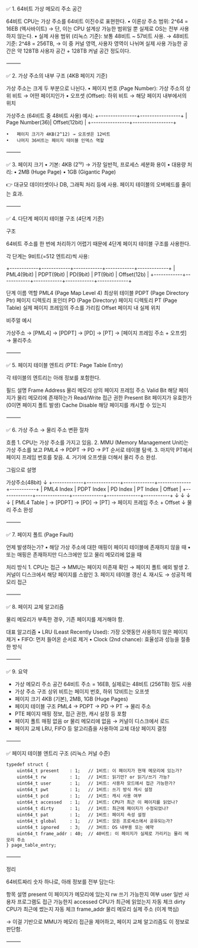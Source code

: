 
✅ 1. 64비트 가상 메모리 주소 공간

64비트 CPU는 가상 주소를 64비트 이진수로 표현한다.
	•	이론상 주소 범위:
2^64 = 16EB (엑사바이트)
→ 단, 이는 CPU 설계상 가능한 범위일 뿐 실제로 OS는 전부 사용하지 않는다.
	•	실제 사용 범위 (리눅스 기준):
보통 48비트 ~ 57비트 사용.
→ 48비트 기준: 2^48 = 256TB,
→ 이 중 커널 영역, 사용자 영역이 나뉘며 실제 사용 가능한 공간은 약 128TB 사용자 공간 + 128TB 커널 공간 정도이다.

⸻

✅ 2. 가상 주소의 내부 구조 (4KB 페이지 기준)

가상 주소는 크게 두 부분으로 나뉜다.
	•	페이지 번호 (Page Number):
가상 주소의 상위 비트 → 어떤 페이지인가
	•	오프셋 (Offset):
하위 비트 → 해당 페이지 내부에서의 위치

가상주소 (64비트 중 48비트 사용) 예시:
+----------------+-----------------+
| Page Number(36)|  Offset(12bit) |
+----------------+-----------------+

	•	페이지 크기가 4KB(2^12) → 오프셋은 12비트
	•	나머지 36비트는 페이지 테이블 인덱스 역할

⸻

✅ 3. 페이지 크기
	•	기본: 4KB (2¹²) → 가장 일반적, 프로세스 세분화 용이
	•	대용량 처리:
	•	2MB (Huge Page)
	•	1GB (Gigantic Page)

👉 대규모 데이터셋이나 DB, 그래픽 처리 등에 사용. 페이지 테이블의 오버헤드를 줄이는 효과.

⸻

✅ 4. 다단계 페이지 테이블 구조 (4단계 기준)

구조

64비트 주소를 한 번에 처리하기 어렵기 때문에 4단계 페이지 테이블 구조를 사용한다.

각 단계는 9비트(=512 엔트리)씩 사용:

+------------+------------+------------+------------+-------------+
| PML4(9bit) | PDPT(9bit) | PD(9bit)   | PT(9bit)   | Offset(12b) |
+------------+------------+------------+------------+-------------+

단계 이름	역할
PML4 (Page Map Level 4)	최상위 테이블
PDPT (Page Directory Ptr)	페이지 디렉토리 포인터
PD (Page Directory)	페이지 디렉토리
PT (Page Table)	실제 페이지 프레임의 주소를 가리킴
Offset	페이지 내 실제 위치

비주얼 예시

가상주소 → [PML4] → [PDPT] → [PD] → [PT] → [페이지 프레임 주소 + 오프셋] → 물리주소



⸻

✅ 5. 페이지 테이블 엔트리 (PTE: Page Table Entry)

각 테이블의 엔트리는 아래 정보를 포함한다.

필드	설명
Frame Address	물리 메모리 상의 페이지 프레임 주소
Valid Bit	해당 페이지가 물리 메모리에 존재하는가
Read/Write	접근 권한
Present Bit	페이지가 유효한가 (0이면 페이지 폴트 발생)
Cache Disable	해당 페이지를 캐시할 수 있는지



⸻

✅ 6. 가상 주소 → 물리 주소 변환 절차

흐름
	1.	CPU는 가상 주소를 가지고 있음.
	2.	MMU (Memory Management Unit)는 가상 주소를 보고 PML4 → PDPT → PD → PT 순서로 테이블 탐색.
	3.	마지막 PT에서 페이지 프레임 번호를 찾음.
	4.	거기에 오프셋을 더해서 물리 주소 완성.

그림으로 설명

가상주소(48bit)
    ↓
+-------------+--------------+-------------+--------------+-----------+
| PML4 Index  | PDPT Index   | PD Index    | PT Index     | Offset    |
+-------------+--------------+-------------+--------------+-----------+
     ↓              ↓              ↓              ↓
[ PML4 Table ] → [PDPT] → [PD] → [PT] → 페이지 프레임 주소 + Offset
                                                  ↓
                                            물리 주소 완성



⸻

✅ 7. 페이지 폴트 (Page Fault)

언제 발생하는가?
	•	해당 가상 주소에 대한 매핑이 페이지 테이블에 존재하지 않을 때
	•	또는 매핑은 존재하지만 디스크에만 있고 물리 메모리에 없을 때

처리 방식
	1.	CPU는 접근 → MMU는 페이지 미존재 확인 → 페이지 폴트 예외 발생
	2.	커널이 디스크에서 해당 페이지를 스왑인
	3.	페이지 테이블 갱신
	4.	재시도 → 성공적 메모리 접근

⸻

✅ 8. 페이지 교체 알고리즘

물리 메모리가 부족한 경우, 기존 페이지를 제거해야 함.

대표 알고리즘
	•	LRU (Least Recently Used): 가장 오랫동안 사용하지 않은 페이지 제거
	•	FIFO: 먼저 들어온 순서로 제거
	•	Clock (2nd chance): 효율성과 성능을 절충한 방식

⸻

✅ 9. 요약

- 가상 메모리 주소 공간	64비트 주소 = 16EB, 실제로는 48비트 (256TB) 정도 사용
- 가상 주소 구조	상위 비트는 페이지 번호, 하위 12비트는 오프셋
- 페이지 크기	4KB (기본), 2MB, 1GB (Huge Pages)
- 페이지 테이블 구조	PML4 → PDPT → PD → PT → 물리 주소
- PTE	페이지 매핑 정보, 접근 권한, 캐시 설정 등 포함
- 페이지 폴트	매핑 없음 or 물리 메모리에 없음 → 커널이 디스크에서 로드
- 페이지 교체	LRU, FIFO 등 알고리즘을 사용하여 교체 대상 페이지 결정


⸻

✅ 페이지 테이블 엔트리 구조 (리눅스 커널 수준)
```
typedef struct {
    uint64_t present    : 1;   // 1비트: 이 페이지가 현재 메모리에 있는가?
    uint64_t rw         : 1;   // 1비트: 읽기만? or 읽기/쓰기 가능?
    uint64_t user       : 1;   // 1비트: 사용자 모드에서 접근 가능한가?
    uint64_t pwt        : 1;   // 1비트: 쓰기 방식 캐시 설정
    uint64_t pcd        : 1;   // 1비트: 캐시 사용 여부
    uint64_t accessed   : 1;   // 1비트: CPU가 최근 이 페이지를 읽었나?
    uint64_t dirty      : 1;   // 1비트: 최근에 페이지가 수정되었나?
    uint64_t pat        : 1;   // 1비트: 페이지 속성 설정
    uint64_t global     : 1;   // 1비트: 모든 프로세스에서 공유되는가?
    uint64_t ignored    : 3;   // 3비트: OS 내부용 또는 예약
    uint64_t frame_addr : 40;  // 40비트: 이 페이지가 실제로 가리키는 물리 메모리 주소
} page_table_entry;

```

⸻

정리

64비트짜리 숫자 하나로, 아래 정보를 전부 담는다:

항목	설명
present	이 페이지가 메모리에 있는지
rw	쓰기 가능한지 여부
user	일반 사용자 프로그램도 접근 가능한지
accessed	CPU가 최근에 읽었는지 자동 체크
dirty	CPU가 최근에 썼는지 자동 체크
frame_addr	물리 메모리 실제 주소 (이게 핵심)

→ 이걸 기반으로 MMU가 메모리 접근을 제어하고, 페이지 교체 알고리즘도 이 정보로 판단함.

⸻
